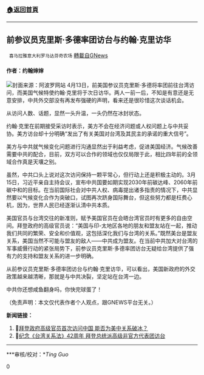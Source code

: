###  [:house:返回首頁](https://github.com/ourhimalayas/txt)
---

## 前参议员克里斯·多德率团访台与约翰·克里访华
` 喜马拉雅意大利罗马达芬奇农场` [轉載自GNews](https://gnews.org/zh-hans/1094618/)

#### 作者：约翰婶婶
![]()![](https://gnews.org/wp-content/uploads/2021/04/20210414012201557-1.jpg)封面来源：阿波罗网站
4月13日，前美国参议员克里斯·多德将率团前往台湾访问，而美国气候特使约翰·克里将于次日访华。两人一前一后，不知是有意还是无意安排，中共外交部没有再发布强硬的声明，看来还是很珍惜这次谈话机会。

从访问人数、话题，显然一头升温，一头仍然在冰封状态。

约翰·克里在前期接受采访时表示，美方不会在经济问题或人权问题上与中共妥协。美方访台却十分明确“发出了有关美国对台湾及其民主的承诺的重大信号”。

美方与中共就气候变化问题进行沟通显然出于利益考虑，促进美国经济。气候改善需要中共的配合，目前，双方可以合作的领域也仅仅局限于此，相比四年前的全领域合作真是天壤之别。

虽然，中共口头上说对这次访问保持一颗平常心，但行动上还是积极主动的。3月15日，习近平亲自主持会议，宣布中共国要如期实现2030年前碳达峰、2060年前碳中和的目标。在当前国际社会对中共人权、病毒提出诸多指责的情况下，中共显然要以气候变化合作为突破口，试图再次跻身国际舞台，但这些努力都是枉费心机，因为，世界人民已经逐渐认清中共本质。

美国官员与台湾交往的新准则，赋予美国官员在会晤台湾官员时有更多的自由空间。拜登政府的高级官员说：“美国与印-太地区各地的朋友和盟友站在一起，推动我们共同的繁荣、安全和价值观，这包括深化我们与台湾的关系。”既然美台是盟友关系，美国当然不可能与盟友的敌人——中共成为盟友。在当前中共加大对台湾的军事威慑行动的紧张局势下，前参议员克里斯·多德率团访台无疑给台湾提供了强有力的支持和盟友关系的进一步明确。

从前参议员克里斯·多德率团访台与约翰·克里访华，可以看出，美国新政府的外交政策越来越清晰，那就是与中共决裂，坚定站在台湾一边。

中共你还想咸鱼翻身吗，你快完球蛋了！

（免责声明：本文仅代表作者个人观点，跟GNEWS平台无关。）

**新闻链接：**

1. 🔗[拜登政府高级官员首次访问中国 能否为美中关系破冰？](https://www.voachinese.com/a/us-climate-envoy-kerry-to-visit-china-20210413/5851976.html)
2. 🔗[纪念《台湾关系法》42周年 拜登总统派高级非官方代表团访台](https://www.voachinese.com/a/biden-sent-delegation-to-taiwan-20210413/5851817.html)


* * *

***审核/校对：**Ting Guo*

0
